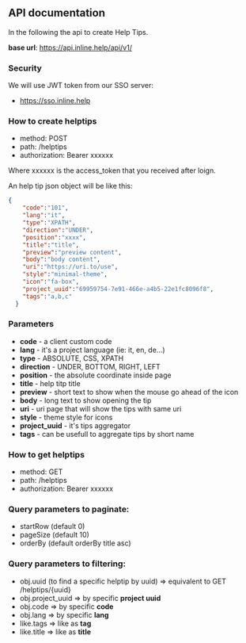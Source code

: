 ## API documentation

In the following the api to create Help Tips.

**base url**: https://api.inline.help/api/v1/

### Security

We will use JWT token from our SSO server:
- https://sso.inline.help


### How to create helptips
- method: POST 
- path: /helptips
- authorization: Bearer xxxxxx

Where xxxxxx is the access_token that you received after loign.


An help tip json object will be like this:

```json
{
    "code":"101",
    "lang":"it",
    "type":"XPATH",
    "direction":"UNDER",
    "position":"xxxx",
    "title":"title",
    "preview":"preview content",
    "body":"body content",
    "uri":"https://uri.to/use",
    "style":"minimal-theme",
    "icon":"fa-box",
    "project_uuid":"69959754-7e91-466e-a4b5-22e1fc8096f8",
    "tags":"a,b,c"
  }
```

### Parameters

- **code** - a client custom code
- **lang** - it's a project language (ie: it, en, de...)
- **type** - ABSOLUTE, CSS, XPATH
- **direction** - UNDER, BOTTOM, RIGHT, LEFT
- **position** - the absolute coordinate inside page
- **title** - help titp title
- **preview** - short text to show when the mouse go ahead of the icon
- **body** - long text to show opening the tip
- **uri** - uri page that will show the tips with same uri
- **style** - theme style for icons
- **project_uuid** - it's tips aggregator
- **tags** - can be usefull to aggregate tips by short name


### How to get helptips
- method: GET 
- path: /helptips
- authorization: Bearer xxxxxx

### Query parameters to paginate:
- startRow (default 0)
- pageSize (default 10)
- orderBy (default orderBy title asc)

### Query parameters to filtering:
- obj.uuid (to find a specific helptip by uuid) => equivalent to GET /helptips/{uuid}
- obj.project_uuid => by specific **project uuid**
- obj.code  => by specific **code**
- obj.lang => by specific **lang**
- like.tags => like as **tag**
- like.title => like as **title**

